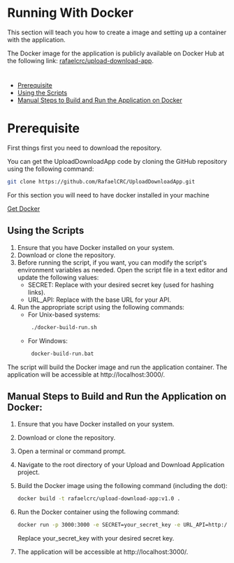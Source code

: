 # Running With Docker

This section will teach you how to create a image and setting up a container with the application.

The Docker image for the application is publicly available on Docker Hub at the following link: [rafaelcrc/upload-download-app](https://hub.docker.com/repository/docker/rafaelcrc/upload-download-app/general).

#

- [Prerequisite](#prerequisite)
- [Using the Scripts](#using-the-scripts)
- [Manual Steps to Build and Run the Application on Docker](#manual-steps-to-build-and-run-the-application-on-docker)

#

# Prerequisite

First things first you need to download the repository.

You can get the UploadDownloadApp code by cloning the GitHub repository using the following command:

```bash
git clone https://github.com/RafaelCRC/UploadDownloadApp.git
```

For this section you will need to have docker installed in your machine 

[Get Docker](https://docs.docker.com/get-docker/)

## Using the Scripts

1. Ensure that you have Docker installed on your system.
2. Download or clone the repository.
3. Before running the script, if you want, you can modify the script's environment variables as needed. Open the script file in a text editor and update the following values:
   - SECRET: Replace with your desired secret key (used for hashing links).
   - URL_API: Replace with the base URL for your API.
4. Run the appropriate script using the following commands:
   - For Unix-based systems:
     ```bash
      ./docker-build-run.sh
      ```
   - For Windows:
     ```bash
      docker-build-run.bat
      ```

The script will build the Docker image and run the application container. The application will be accessible at http://localhost:3000/.
   
## Manual Steps to Build and Run the Application on Docker:

1. Ensure that you have Docker installed on your system.
2. Download or clone the repository.
3. Open a terminal or command prompt.
4. Navigate to the root directory of your Upload and Download Application project.
5. Build the Docker image using the following command (including the dot):
   ```bash
   docker build -t rafaelcrc/upload-download-app:v1.0 .
   ```
6. Run the Docker container using the following command:
   ```bash
   docker run -p 3000:3000 -e SECRET=your_secret_key -e URL_API=http://localhost:3000/ rafaelcrc/upload-download-app:v1.0
   ```
   
   Replace your_secret_key with your desired secret key.

7. The application will be accessible at http://localhost:3000/.
